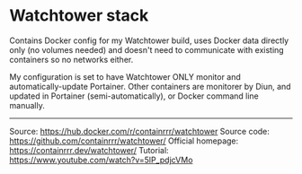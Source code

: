 # Watchtower stack
Contains Docker config for my Watchtower build, uses Docker data directly only (no volumes needed) and doesn't need to communicate with existing containers so no networks either.

My configuration is set to have Watchtower ONLY monitor and automatically-update Portainer.
Other containers are monitorer by Diun, and updated in Portainer (semi-automatically), or Docker command line manually.

-------

Source: https://hub.docker.com/r/containrrr/watchtower
Source code: https://github.com/containrrr/watchtower/
Official homepage: https://containrrr.dev/watchtower/
Tutorial: https://www.youtube.com/watch?v=5lP_pdjcVMo
